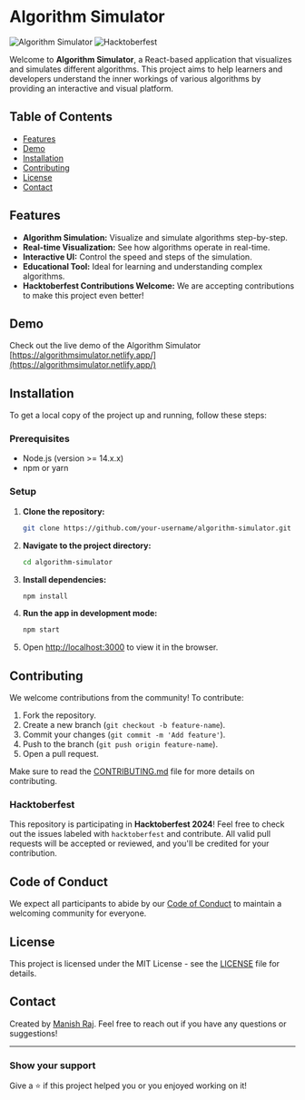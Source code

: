 # Algorithm Simulator

![Algorithm Simulator](https://img.shields.io/badge/React-App-blue) ![Hacktoberfest](https://img.shields.io/badge/Hacktoberfest-Contributions%20Welcome-orange)

Welcome to **Algorithm Simulator**, a React-based application that visualizes and simulates different algorithms. This project aims to help learners and developers understand the inner workings of various algorithms by providing an interactive and visual platform.

## Table of Contents

- [Features](#features)
- [Demo](#demo)
- [Installation](#installation)
- [Contributing](#contributing)
- [License](#license)
- [Contact](#contact)

## Features

- **Algorithm Simulation:** Visualize and simulate algorithms step-by-step.
- **Real-time Visualization:** See how algorithms operate in real-time.
- **Interactive UI:** Control the speed and steps of the simulation.
- **Educational Tool:** Ideal for learning and understanding complex algorithms.
- **Hacktoberfest Contributions Welcome:** We are accepting contributions to make this project even better!

## Demo

Check out the live demo of the Algorithm Simulator [https://algorithmsimulator.netlify.app/](https://algorithmsimulator.netlify.app/) 

## Installation

To get a local copy of the project up and running, follow these steps:

### Prerequisites

- Node.js (version >= 14.x.x)
- npm or yarn

### Setup

1. **Clone the repository:**
    ```bash
    git clone https://github.com/your-username/algorithm-simulator.git
    ```

2. **Navigate to the project directory:**
    ```bash
    cd algorithm-simulator
    ```

3. **Install dependencies:**
    ```bash
    npm install
    ```

4. **Run the app in development mode:**
    ```bash
    npm start
    ```

5. Open [http://localhost:3000](http://localhost:3000) to view it in the browser.

## Contributing

We welcome contributions from the community! To contribute:

1. Fork the repository.
2. Create a new branch (`git checkout -b feature-name`).
3. Commit your changes (`git commit -m 'Add feature'`).
4. Push to the branch (`git push origin feature-name`).
5. Open a pull request.

Make sure to read the [CONTRIBUTING.md](CONTRIBUTING.md) file for more details on contributing.

### Hacktoberfest

This repository is participating in **Hacktoberfest 2024**! Feel free to check out the issues labeled with `hacktoberfest` and contribute. All valid pull requests will be accepted or reviewed, and you'll be credited for your contribution.

## Code of Conduct

We expect all participants to abide by our [Code of Conduct](CODE_OF_CONDUCT.md) to maintain a welcoming community for everyone.

## License

This project is licensed under the MIT License - see the [LICENSE](LICENSE) file for details.

## Contact

Created by [Manish Raj](https://manishraj.me). Feel free to reach out if you have any questions or suggestions!

---

### Show your support

Give a ⭐️ if this project helped you or you enjoyed working on it!
